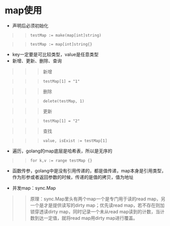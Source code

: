 # map使用

+ 声明后必须初始化

>>`testMap := make(map[int]string)`

>>`testMap := map[int]string{}`
+ key一定要是可比较类型，value是任意类型
+ 新增、更新、删除、查询

>>>新增

>>>`testMap[1] = "1"`

>>>删除

>>>`delete(testMap, 1)`

>>>更新

>>>`testMap[1] = "2"`

>>>查找

>>>`value, isExist := testMap[1]`

+ 遍历，golang的map底层是哈希表，所以是无序的

>>`for k,v := range testMap {}`

+ 函数传参，golang中是没有引用传递的，都是值传递，map本身是引用类型，作为形参或者返回参数的时候，传递的是值的拷贝，值为地址

+ 并发map：sync.Map
>>原理：sync.Map里头有两个map一个是专门用于读的read map，另一个是才是提供读写的dirty map；优先读read map，若不存在则加锁穿透读dirty map，同时记录一个未从read map读到的计数，当计数到达一定值，就将read map用dirty map进行覆盖。


